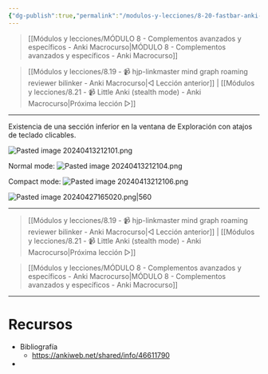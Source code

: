 ```yaml
---
{"dg-publish":true,"permalink":"/modulos-y-lecciones/8-20-fastbar-anki-macrocurso/","noteIcon":""}
---
```



> [[Módulos y lecciones/MÓDULO 8 - Complementos avanzados y específicos - Anki Macrocurso\|MÓDULO 8 - Complementos avanzados y específicos - Anki Macrocurso]]

> [[Módulos y lecciones/8.19 - 📹 hjp-linkmaster mind graph roaming reviewer bilinker - Anki Macrocurso\|◁ Lección anterior]] | [[Módulos y lecciones/8.21 - 📹 Little Anki (stealth mode) - Anki Macrocurso\|Próxima lección ▷]]

---

Existencia de una sección inferior en la ventana de Exploración con atajos de teclado clicables.

![Pasted image 20240413212101.png](/img/user/ANEXOS/Pasted%20image%2020240413212101.png)

Normal mode:
![Pasted image 20240413212104.png](/img/user/ANEXOS/Pasted%20image%2020240413212104.png)

Compact mode:
![Pasted image 20240413212106.png](/img/user/ANEXOS/Pasted%20image%2020240413212106.png)

![Pasted image 20240427165020.png|560](/img/user/ANEXOS/Pasted%20image%2020240427165020.png)

---

> [[Módulos y lecciones/8.19 - 📹 hjp-linkmaster mind graph roaming reviewer bilinker - Anki Macrocurso\|◁ Lección anterior]] | [[Módulos y lecciones/8.21 - 📹 Little Anki (stealth mode) - Anki Macrocurso\|Próxima lección ▷]]

> [[Módulos y lecciones/MÓDULO 8 - Complementos avanzados y específicos - Anki Macrocurso\|MÓDULO 8 - Complementos avanzados y específicos - Anki Macrocurso]]

---

# Recursos
- Bibliografía
	- https://ankiweb.net/shared/info/46611790
- 